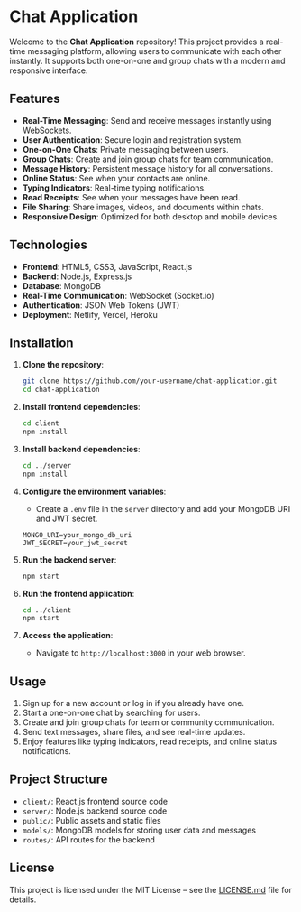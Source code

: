 # Chat Application

Welcome to the **Chat Application** repository! This project provides a real-time messaging platform, allowing users to communicate with each other instantly. It supports both one-on-one and group chats with a modern and responsive interface.

## Features

- **Real-Time Messaging**: Send and receive messages instantly using WebSockets.
- **User Authentication**: Secure login and registration system.
- **One-on-One Chats**: Private messaging between users.
- **Group Chats**: Create and join group chats for team communication.
- **Message History**: Persistent message history for all conversations.
- **Online Status**: See when your contacts are online.
- **Typing Indicators**: Real-time typing notifications.
- **Read Receipts**: See when your messages have been read.
- **File Sharing**: Share images, videos, and documents within chats.
- **Responsive Design**: Optimized for both desktop and mobile devices.

## Technologies

- **Frontend**: HTML5, CSS3, JavaScript, React.js
- **Backend**: Node.js, Express.js
- **Database**: MongoDB
- **Real-Time Communication**: WebSocket (Socket.io)
- **Authentication**: JSON Web Tokens (JWT)
- **Deployment**: Netlify, Vercel, Heroku

## Installation

1. **Clone the repository**:
   ```bash
   git clone https://github.com/your-username/chat-application.git
   cd chat-application
   ```

2. **Install frontend dependencies**:
   ```bash
   cd client
   npm install
   ```

3. **Install backend dependencies**:
   ```bash
   cd ../server
   npm install
   ```

4. **Configure the environment variables**:
   - Create a `.env` file in the `server` directory and add your MongoDB URI and JWT secret.
   ```
   MONGO_URI=your_mongo_db_uri
   JWT_SECRET=your_jwt_secret
   ```

5. **Run the backend server**:
   ```bash
   npm start
   ```

6. **Run the frontend application**:
   ```bash
   cd ../client
   npm start
   ```

7. **Access the application**:
   - Navigate to `http://localhost:3000` in your web browser.

## Usage

1. Sign up for a new account or log in if you already have one.
2. Start a one-on-one chat by searching for users.
3. Create and join group chats for team or community communication.
4. Send text messages, share files, and see real-time updates.
5. Enjoy features like typing indicators, read receipts, and online status notifications.

## Project Structure

- `client/`: React.js frontend source code
- `server/`: Node.js backend source code
- `public/`: Public assets and static files
- `models/`: MongoDB models for storing user data and messages
- `routes/`: API routes for the backend

## License

This project is licensed under the MIT License – see the [LICENSE.md](LICENSE.md) file for details.
